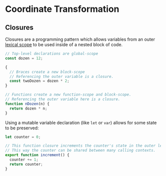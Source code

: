 # Coordinate Transformation

## Closures

Closures are a programming pattern which allows variables from an outer [lexical scope](<https://en.wikipedia.org/wiki/Scope_(computer_science)#Lexical_scoping>) to be used inside of a nested block of code.

```js
// Top-level declarations are global-scope
const dozen = 12;

{
  // Braces create a new block-scope
  // Referencing the outer variable is a closure.
  const twoDozen = dozen * 2;
}

// Functions create a new function-scope and block-scope.
// Referencing the outer variable here is a closure.
function nDozen(n) {
  return dozen * n;
}
```

Using a mutable variable declaration (like `let` or `var`) allows for some state to be preserved:

```js
let counter = 0;

// This function closure increments the counter's state in the outer lexical context.
// This way the counter can be shared between many calling contexts.
export function increment() {
  counter += 1;
  return counter;
}
```
